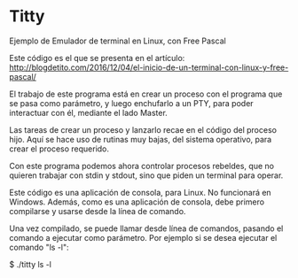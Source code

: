 # Titty
Ejemplo de Emulador de terminal en Linux, con Free Pascal

Este código es el que se presenta en el artículo: http://blogdetito.com/2016/12/04/el-inicio-de-un-terminal-con-linux-y-free-pascal/

El trabajo de este programa está en crear un proceso con el programa que se pasa como parámetro, y luego enchufarlo a un PTY, para poder interactuar con él, mediante el lado Master.

Las tareas de crear un proceso y lanzarlo recae en el código del proceso hijo. Aquí se hace uso de rutinas muy bajas, del sistema operativo, para crear el proceso requerido.

Con este programa podemos ahora controlar procesos rebeldes, que no quieren trabajar con stdin y stdout, sino que piden un terminal para operar. 

Este código es una aplicación de consola, para Linux. No funcionará en Windows. Además, como es una aplicación de consola, debe primero compilarse y usarse desde la línea de comando.

Una vez compilado, se puede llamar desde línea de comandos, pasando el comando a ejecutar como parámetro. Por ejemplo si se desea ejecutar el comando "ls -l":

$ ./titty ls -l


